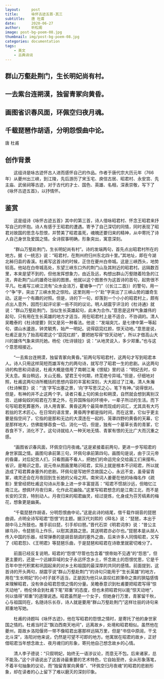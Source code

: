 ```yaml
---
layout:     post
title:      咏怀古迹五首·其三
subtitle:   唐 杜甫
date:       2020-06-27
author:     听松阁
image: post-bg-poem-08.jpg
thumbnail: img/post-bg-poem-08.jpg
categories: documentation
tags:
    - 美文
    - 古典诗词
---
```


## 群山万壑赴荆门，生长明妃尚有村。

## 一去紫台连朔漠，独留青冢向黄昏。

## 画图省识春风面，环佩空归夜月魂。

## 千载琵琶作胡语，分明怨恨曲中论。

唐 杜甫

## 创作背景

　　这组诗是咏古迹怀古人进而感怀自己的作品。作者于唐代宗大历元年（766年）从夔州出三峡，到江陵，先后游历了宋玉宅、庾信古居、昭君村、永安宫、先主庙、武侯祠等古迹，对于古代的才士、国色、英雄、名相，深表崇敬，写下了《咏怀古迹五首》，以抒情怀。







## 鉴赏



　　这是组诗《咏怀古迹五首》其中的第三首，诗人借咏昭君村、怀念王昭君来抒写自己的怀抱。诗人有感于王昭君的遭遇。寄予了自己深切的同情，同时表现了昭君对故国的思念与怨恨，并赞美了昭君虽死，魂魄还要归来的精神，从中寄托了诗人自己身世及爱国之情。全诗叙事明确，形象突出，寓意深刻。



　　“群山万壑赴荆门，生长明妃尚有村”。诗的发端两句，首先点出昭君村所在的地方。据《一统志》说：“昭君村，在荆州府归州东北四十里。”其地址，即在今湖北秭归县的香溪。杜甫写这首诗的时候，正住在夔州白帝城。这是三峡西头，地势较高。他站在白帝城高处，东望三峡东口外的荆门山及其附近的昭君村。远隔数百里，本来是望不到的，但他发挥想象力，由近及远，构想出群山万壑随着险急的江流，奔赴荆门山的雄奇壮丽的图景。他就以这个图景作为这首诗的首句，起势很不平凡。杜甫写三峡江流有“众水会涪万，瞿塘争一门”（《长江二首》）的警句，用一个“争”字，突出了三峡水势之惊险。这里则用一个“赴”字突出了三峡山势的雄奇生动。这是一个有趣的对照。但是，诗的下一句，却落到一个小小的昭君村上，颇有点出人意外，因而引起评论家一些不同的议论。明人胡震亨评注的《杜诗通》就说：“群山万壑赴荆门，当似生长英雄起句，此未为合作。”意思是这样气象雄伟的起句，只有用在生长英雄的地方才适当，用在昭君村上是不适合，不协调的。清人吴瞻泰的《杜诗提要》则又是另一种看法。他说：“发端突兀，是七律中第一等起句，谓山水逶迤，钟灵毓秀，始产一明妃。说得窈窕红颜，惊天动地。”意思是说，杜甫正是为了抬高昭君这个“窈窕红颜”，要把她写得“惊天动地”，所以才借高山大川的雄伟气象来烘托她。杨伦《杜诗镜铨》说：“从地灵说入，多少郑重。”也与这个意思相接近。



　　“一去紫台连朔漠，独留青冢向黄昏。”前两句写昭君村，这两句才写到昭君本人。诗人只用这样简短而雄浑有力的两句诗，就写尽了昭君一生的悲剧。从这两句诗的构思和词语说，杜甫大概是借用了南朝江淹《恨赋》里的话：“明妃去时，仰天太息。紫台稍远，关山无极。望君王兮何期，终芜绝兮异域。”但是，仔细地对照，杜甫这两句诗所概括的思想内容的丰富和深刻，大大超过了江淹。清人朱瀚《杜诗解意》说：“‘连’字写出塞之景，‘向’字写思汉之心，笔下有神。”说得很对。但是，有神的并不止这两个字。读者只看上句的紫台和朔漠，自然就会想到离别汉宫、远嫁匈奴的昭君在万里之外，在异国殊俗的环境中，一辈子所过的生活。而下句写昭君死葬塞外，诗人用青冢、黄昏这两个最简单而现成的词汇，尤其具有大巧若拙的艺术匠心。在日常的语言里，黄昏两字都是指时间，而在这里，它似乎更主要是指空间了，它指的是那和无边的大漠连在一起的、笼罩四野的黄昏的天幕，它是那样地大，仿佛能够吞食一切，消化一切，但是，独有一个墓草长青的青冢，它吞食不下，消化不了。这句诗就给人一种天地无情、青冢有恨的无比广大而沉重之感。



　　“画图省识春风面，环佩空归月夜魂。”这是紧接着前两句，更进一步写昭君的身世家国之情。画图句承前第三句，环佩句承前第四句。画图句是说，由于汉元帝的昏庸，对后妃宫人们，只看图画不看人，把她们的命运完全交给画工们来摆布。省识，是略识之意。说元帝从图画里略识昭君，实际上就是根本不识昭君，所以就造成了昭君葬身塞外的悲剧。环佩句是写她怀念故国之心，永远不变，虽骨留青冢，魂灵还会在月夜回到生长她的父母之邦。南宋词人姜夔在他的咏梅名作《疏影》里曾经把杜甫这句诗从形象上进一步丰富提高：“昭君不惯胡沙远，但暗忆江南江北。想佩环月夜归来，化作此花幽独。”这里写昭君想念的是江南江北，而不是长安的汉宫，特别动人。月夜归来的昭君幽灵，经过提炼，化身成为芬芳缟素的梅花，想象更是幽美。



　　“千载琵琶作胡语，分明怨恨曲中论。”这是此诗的结尾，借千载作胡音的琵琶曲调，点明全诗写昭君“怨恨”的主题。据汉代刘熙的《释名》说：“琵琶，本出于胡中马上所鼓也。推手前曰琵，引手却曰琶。”晋代石崇《明君词序》说：“昔公主嫁乌孙，令琵琶马上作乐，以慰其道路之思。其送明君亦必尔也。”琵琶本是从胡人传入中国的乐器，经常弹奏的是胡音胡调的塞外之曲，后来许多人同情昭君，又写了《昭君怨》、《王明君》等琵琶乐曲，于是琵琶和昭君在诗歌里就密切难分了。



　　前面已经反复说明，昭君的“怨恨”尽管也包含着“恨帝始不见遇”的“怨思”，但更主要的，还是一个远嫁异域的女子永远怀念乡土，怀念故土的怨恨忧思，它是千百年中世代积累和巩固起来的对乡土和祖国的最深厚的共同的感情。前面提到，这首诗的开头两句，胡震亨说“群山万壑赴荆门”的诗句只能用于“生长英雄”的地方，用在“生长明妃”的小村子就不适当，正是因为他只从哀叹红颜薄命之类的狭隘感情来理解昭君，没有体会昭君怨恨之情的分量。吴瞻泰意识到杜甫要把昭君写得“惊天动地”，杨伦体会到杜甫下笔“郑重”的态度，但也未把昭君何以能“惊天动地”，何以值得“郑重”的道理说透。昭君虽然是一个女子，但她身行万里，青冢留千秋，心与祖国同在，名随诗乐长存，诗人就是要用“群山万壑赴荆门”这样壮丽的诗句来郑重地写她。



　　杜甫的诗题叫《咏怀古迹》，他在写昭君的怨恨之情时，是寄托了他的身世家国之情的。杜甫当时正“飘泊西南天地间”，远离故乡，处境和昭君相似。虽然他在夔州，距故乡洛阳偃师一带不像昭君出塞那样远隔万里，但是“书信中原阔，干戈北斗深”，洛阳对他来说，仍然是可望不可即的地方。他寓居在昭君的故乡，正好借昭君当年想念故土、夜月魂归的形象，寄托他自己想念故乡的心情。



　　清人李子德说：“只叙明妃，始终无一语涉议论，而意无不包。后来诸家，总不能及。”这个评语说出了这首诗最重要的艺术特色，它自始至终，全从形象落笔，不着半句抽象的议论，而“独留青冢向黄昏”、“环佩空归月夜魂”的昭君的悲剧形象，却在读者的心上留下了难以磨灭的深刻印象。
